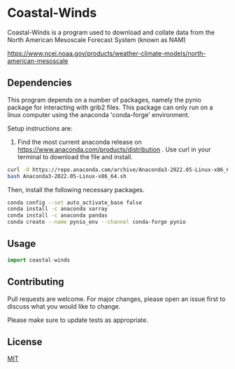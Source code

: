# Coastal-Winds

Coastal-Winds is a program used to download and collate data from the North American Mesoscale Forecast System (known as NAM)


https://www.ncei.noaa.gov/products/weather-climate-models/north-american-mesoscale

## Dependencies

This program depends on a number of packages, namely the pynio package for interacting with grib2 files.  This 
package can only run on a linux computer using the anaconda 'conda-forge' environment.

Setup instructions are:

1.  Find the most current anaconda release on https://www.anaconda.com/products/distribution .  Use curl in your 
terminal to download the file and install. 

```bash
curl -O https://repo.anaconda.com/archive/Anaconda3-2022.05-Linux-x86_64.sh
bash Anaconda3-2022.05-Linux-x86_64.sh

```
 Then, install the following necessary packages.
 
````bash
conda config --set auto_activate_base false
conda install -c anaconda xarray
conda install -c anaconda pandas
conda create --name pynio_env --channel conda-forge pynio
````
## Usage

```python
import coastal-winds


```

## Contributing
Pull requests are welcome. For major changes, please open an issue first to discuss what you would like to change.

Please make sure to update tests as appropriate.

## License
[MIT](https://choosealicense.com/licenses/mit/)
